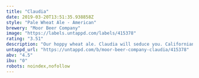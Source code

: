 ```yaml
---
title: "Claudia"
date: 2019-03-20T13:51:35.938858Z
style: "Pale Wheat Ale - American"
brewery: "Moor Beer Company"
image: "https://labels.untappd.com/labels/415378"
rating: "3.51"
description: "Our hoppy wheat ale. Claudia will seduce you. Californian in her hoppy brashness. British in her infinite drinkability. Germanic in her perfumed aroma and beautiful blonde, cloudy appearance. Have her in your favourite beer garden, or all to yourself at home."
untappd_url: "https://untappd.com/b/moor-beer-company-claudia/415378"
abv: "4.5"
ibu: "0"
robots: noindex,nofollow
---
```

